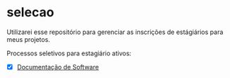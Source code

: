 # selecao

Utilizarei esse repositório para gerenciar as inscrições de estágiários para meus projetos.

Processos seletivos para estagiário ativos:

- [x] [Documentação de Software](https://github.com/edusantana/selecao/blob/master/2018-12-Documentacao-de-Software.md)
